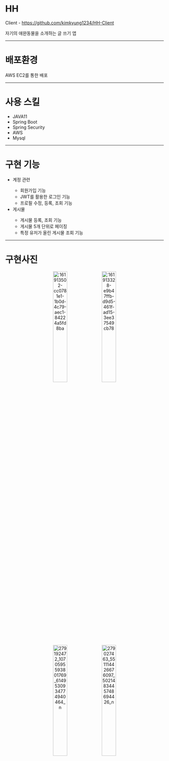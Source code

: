 # HH

Client - https://github.com/kimkyung1234/HH-Client

자기의 애완동물을 소개하는 글 쓰기 앱
***
<h1>배포환경</h1>
AWS EC2를 통한 배포

***
<h1>사용 스킬</h1>
<ul>
    <li>JAVA11</li>
    <li>Spring Boot</li>
    <li>Spring Security</li>
    <li>AWS</li>
    <li>Mysql</li>
</ul>

***
<h1>구현 기능</h1>
<ul>
    <li>계정 관련</li>
        <ul>
            <li>회원가입 기능</li>
            <li>JWT를 활용한 로그인 기능</li>
            <li>프로필 수정, 등록, 조회 기능</li>
        </ul>
    <li>게시물</li>
    <ul>
        <li>게시물 등록, 조회 기능</li>
        <li>게시물 5개 단위로 페이징</li>
        <li>특정 유저가 올린 게시물 조회 기능</li>
    </ul>
</ul>

***

<h1>구현사진</h1>



<p align="center" width="100%">
    <img width="30%" alt="161913502-cc0781e1-1b0d-4c79-aec1-84224a5fd8ba" src="https://user-images.githubusercontent.com/66901223/166179575-85a7b3c7-7796-4ad3-b966-cce4389c483d.png">
    <img width="30%" alt="161913328-e9b47ffb-d9d5-461f-ad15-3ee37549cb78" src="https://user-images.githubusercontent.com/66901223/166179607-66ecf770-ae25-4c67-9511-0a8016a2aedf.png">
</p>
<p align="center" width="100%">
    <img width="30%" alt="279192472_1070595593801769_6149530934774940464_n" src="https://user-images.githubusercontent.com/66901223/166399712-42540e60-82d8-4e46-ba49-7642ee61bb70.png">
    <img width="30%" alt="279027463_551114426676097_5021483445748694426_n" src="https://user-images.githubusercontent.com/66901223/166399759-1f8e47b4-4fab-4df9-8848-cdb32c0652b5.png">
</p>
